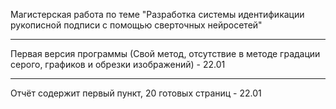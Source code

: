 Магистерская работа по теме "Разработка системы идентификации рукописной подписи с помощью сверточных нейросетей"


-----------------------------------------------------------------------------------------------------------------
Первая версия программы (Свой метод, отсутствие в методе градации серого, графиков и обрезки изображений) - 22.01

-------------------------------------------------------
Отчёт содержит первый пункт, 20 готовых страниц - 22.01
